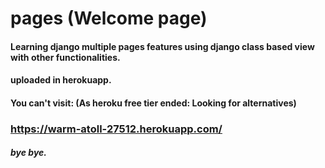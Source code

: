 # pages (Welcome page)
#### Learning django multiple pages features using django class based view with other functionalities.
#### uploaded in herokuapp.

#### You can't visit: (As heroku free tier ended: Looking for alternatives)
### https://warm-atoll-27512.herokuapp.com/

##### bye bye.
